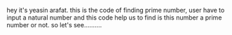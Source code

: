 hey it's yeasin arafat. 
this is the code of finding prime number, user have to input a natural number and this code help us to find is this number a prime number or not.
so let's see..........
